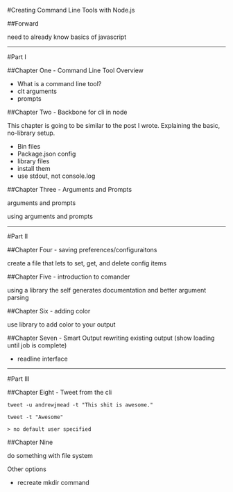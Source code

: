 #Creating Command Line Tools with Node.js

##Forward

need to already know basics of javascript

-----
#Part I

##Chapter One - Command Line Tool Overview

* What is a command line tool?
* clt arguments
* prompts

##Chapter Two - Backbone for cli in node

This chapter is going to be similar to the post I wrote. Explaining the basic, no-library setup.

* Bin files
* Package.json config
* library files
* install them
* use stdout, not console.log

##Chapter Three - Arguments and Prompts

arguments and prompts

using arguments and prompts

-----
#Part II

##Chapter Four - saving preferences/configuraitons

create a file that lets to set, get, and delete config items

##Chapter Five - introduction to comander

using a library the self generates documentation and better argument parsing

##Chapter Six - adding color

use library to add color to your output

##Chapter Seven - Smart Output
rewriting existing output (show loading until job is complete)

 * readline interface

-----
#Part III

##Chapter Eight - Tweet from the cli

	tweet -u andrewjmead -t "This shit is awesome."
	
	tweet -t "Awesome"
	
	> no default user specified

##Chapter Nine

do something with file system

Other options

* recreate mkdir command